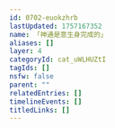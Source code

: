 ```yaml
---
id: 0702-euokzhrb
lastUpdated: 1757167352
name: 「神通是意生身完成的」
aliases: []
layer: 4
categoryId: cat_uWLHUZtI
tagIds: []
nsfw: false
parent: ""
relatedEntries: []
timelineEvents: []
titledLinks: []
---
```


